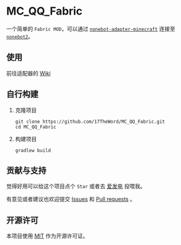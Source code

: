 # MC_QQ_Fabric

一个简单的 `Fabric MOD`，可以通过 [`nonebot-adapter-minecraft`](https://github.com/17TheWord/nonebot-adapter-minecraft)
连接至 [`nonebot2`](https://github.com/nonebot/nonebot2)。

## 使用

前往适配器的 [Wiki](https://github.com/17TheWord/nonebot-adapter-minecraft/wiki)

## 自行构建

1. 克隆项目

    ```shell
    git clone https://github.com/17TheWord/MC_QQ_Fabric.git
    cd MC_QQ_Fabric
    ```

2. 构建项目

    ```shell
    gradlew build
    ```

## 贡献与支持

觉得好用可以给这个项目点个 `Star` 或者去 [爱发电](https://afdian.net/a/17TheWord) 投喂我。

有意见或者建议也欢迎提交 [Issues](https://github.com/17TheWord/MC_QQ_Fabric/issues)
和 [Pull requests](https://github.com/17TheWord/MC_QQ_Fabric/pulls) 。

## 开源许可

本项目使用 [MIT](./LICENSE) 作为开源许可证。
